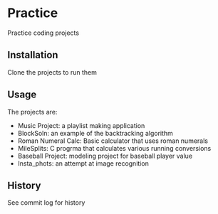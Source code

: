 # Practice
Practice coding projects
## Installation
Clone the projects to run them
## Usage
The projects are:
- Music Project: a playlist making application
- BlockSoln: an example of the backtracking algorithm
- Roman Numeral Calc: Basic calculator that uses roman numerals 
- MileSplits: C progrma that calculates various running conversions
- Baseball Project: modeling project for baseball player value
- Insta_phots: an attempt at image recognition
## History
See commit log for history
